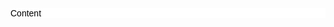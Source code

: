 <!DOCTYPE html>
<html>

<head>
  <title>C-movies</title>
  <meta charset="UTF-8">
  <meta name="viewport" content="width=device-width, initial-scale=1, shrink-to-fit=no">

  <!-- Google Fonts -->
  <link href="https://fonts.googleapis.com/css?family=IBM+Plex+Sans&display=swap" rel="stylesheet">
  <link href="https://fonts.googleapis.com/css2?family=Noto+Sans+JP&display=swap" rel="stylesheet">

  <!-- Font Awesome -->
  <link rel="stylesheet" href="https://cdnjs.cloudflare.com/ajax/libs/font-awesome/4.7.0/css/font-awesome.min.css">

  <!-- Bootstrap -->
  <link rel="stylesheet" href="https://maxcdn.bootstrapcdn.com/bootstrap/4.0.0/css/bootstrap.min.css"
    integrity="sha384-Gn5384xqQ1aoWXA+058RXPxPg6fy4IWvTNh0E263XmFcJlSAwiGgFAW/dAiS6JXm" crossorigin="anonymous">

  <!-- Auto Complete -->
  <link rel="stylesheet"
    href="https://cdn.jsdelivr.net/npm/@tarekraafat/autocomplete.js@7.2.0/dist/css/autoComplete.min.css">
  <link rel="stylesheet" type="text/css" href="{{ url_for('static',filename='style.css') }}">
<style>
.content {
	background-image: url("MovieRecommend/static/image.jpg");
	background-color: #181818;
	font-family: 'Noto Sans JP', sans-serif;
}
.white-box {
    background-color: white;
    color: black;
    <!--other positioning attributes-->
}
</style>

</head>
  
<body id="content" style="font-family: 'Noto Sans JP', sans-serif;">
 <div class="white-box">
    Content
</div>
</body>

</html>
